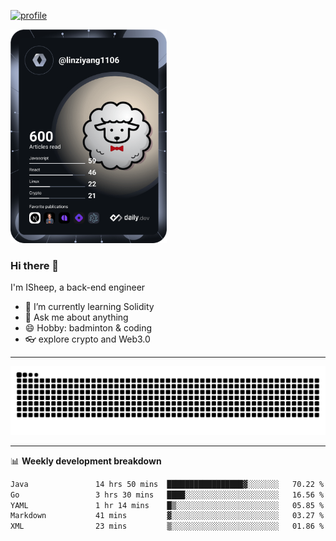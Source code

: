 [![profile](https://user-images.githubusercontent.com/54968314/208005045-e4b42f3b-833d-4242-bfcc-e764865553a2.svg)](https://www.calligrapher.ai/)

<a href="https://app.daily.dev/linziyang1106"><img src="/devcard.png" width="250" alt="ISheep's Dev Card"/></a>

### Hi there 🐏

I'm ISheep, a back-end engineer

- 🔭 I’m currently learning Solidity
- 💬 Ask me about anything
- 😄 Hobby: badminton & coding
- 👓 explore crypto and Web3.0

-------

![](https://raw.githubusercontent.com/ISheepp/ISheepp/output/github-contribution-grid-snake.svg)

-------

📊 **Weekly development breakdown**
<!--START_SECTION:waka-->

```txt
Java               14 hrs 50 mins  █████████████████▓░░░░░░░   70.22 %
Go                 3 hrs 30 mins   ████░░░░░░░░░░░░░░░░░░░░░   16.56 %
YAML               1 hr 14 mins    █▒░░░░░░░░░░░░░░░░░░░░░░░   05.85 %
Markdown           41 mins         ▓░░░░░░░░░░░░░░░░░░░░░░░░   03.27 %
XML                23 mins         ▒░░░░░░░░░░░░░░░░░░░░░░░░   01.86 %
```

<!--END_SECTION:waka-->
